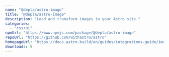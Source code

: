 ```yaml
---
name: "@depla/astro-image"
title: "@depla/astro-image"
description: "Load and transform images in your Astro site."
categories:
  - "css+ui"
npmUrl: "https://www.npmjs.com/package/@depla/astro-image"
repoUrl: "https://github.com/withastro/astro"
homepageUrl: "https://docs.astro.build/en/guides/integrations-guide/image/"
downloads: 5
---
```

